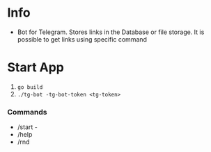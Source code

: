 # Info
- Bot for Telegram. Stores links in the Database or file storage. It is possible to get links using specific command

# Start App
1. `go build`
2. `./tg-bot -tg-bot-token <tg-token>`

### Commands
   - /start -
   - /help
   - /rnd